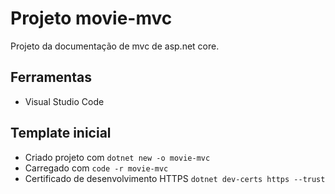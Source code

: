 # Projeto movie-mvc
Projeto da documentação de mvc de asp.net core.

## Ferramentas

- Visual Studio Code

## Template inicial

- Criado projeto com ```dotnet new -o movie-mvc```
- Carregado com ```code -r movie-mvc```
- Certificado de desenvolvimento HTTPS  ```dotnet dev-certs https --trust```
